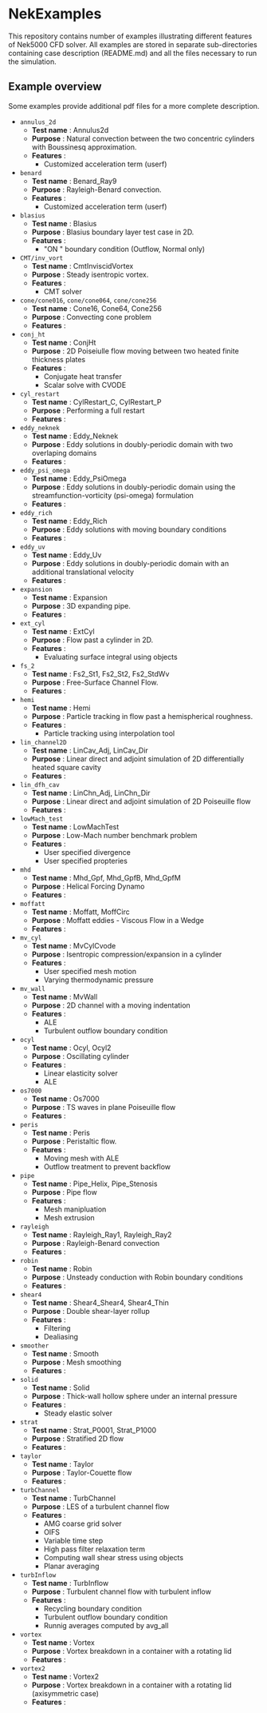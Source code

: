 # NekExamples

This repository contains number of examples illustrating different features
of Nek5000 CFD solver. All examples are stored in separate sub-directories
containing case description (README.md) and all the files necessary to run
the simulation.

## Example overview

Some examples provide additional pdf files for a more complete description.

* `annulus_2d`
  * __Test name__ : Annulus2d
  * __Purpose__ : Natural convection between the two concentric cylinders with Boussinesq approximation.
  * __Features__ : 
    * Customized acceleration term (userf)
* `benard`
  * __Test name__ : Benard_Ray9
  * __Purpose__ : Rayleigh-Benard convection.
  * __Features__ :
    * Customized acceleration term (userf)
* `blasius`
  * __Test name__ : Blasius
  * __Purpose__ : Blasius boundary layer test case in 2D.
  * __Features__ :
  	 * "ON " boundary condition (Outflow, Normal only)
* `CMT/inv_vort`
  * __Test name__ : CmtInviscidVortex
  * __Purpose__ : Steady isentropic vortex.
  * __Features__ :
    * CMT solver
* `cone/cone016`, `cone/cone064`, `cone/cone256`
  * __Test name__ : Cone16,  Cone64, Cone256
  * __Purpose__ : Convecting cone problem
  * __Features__ :
* `conj_ht`
  * __Test name__ :  ConjHt
  * __Purpose__ : 2D Poiseiulle flow moving between two heated finite thickness plates
  * __Features__ :
    * Conjugate heat transfer
    * Scalar solve with CVODE
* `cyl_restart`
  * __Test name__ : CylRestart_C, CylRestart_P
  * __Purpose__ : Performing a full restart
  * __Features__ :
* `eddy_neknek`
  * __Test name__ : Eddy_Neknek
  * __Purpose__ : Eddy solutions in doubly-periodic domain with two overlaping domains
  * __Features__ :
* `eddy_psi_omega`
  * __Test name__ : Eddy_PsiOmega
  * __Purpose__ : Eddy solutions in doubly-periodic domain using the streamfunction-vorticity (psi-omega) formulation
  * __Features__ :
* `eddy_rich`
  * __Test name__ : Eddy_Rich
  * __Purpose__ : Eddy solutions with moving boundary conditions
  * __Features__ :
* `eddy_uv`
  * __Test name__ : Eddy_Uv
  * __Purpose__ : Eddy solutions in doubly-periodic domain with an additional translational velocity
  * __Features__ :
* `expansion`
  * __Test name__ : Expansion
  * __Purpose__ : 3D expanding pipe.
  * __Features__ :
* `ext_cyl`
  * __Test name__ : ExtCyl
  * __Purpose__ : Flow past a cylinder in 2D.
  * __Features__ :
  	 * Evaluating surface integral using objects
* `fs_2`
  * __Test name__ : Fs2_St1, Fs2_St2, Fs2_StdWv
  * __Purpose__ : Free-Surface Channel Flow.
  * __Features__ :
* `hemi`
  * __Test name__ : Hemi
  * __Purpose__ : Particle tracking in flow past a hemispherical roughness.
  * __Features__ :
    * Particle tracking using interpolation tool
* `lin_channel2D`
  * __Test name__ : LinCav_Adj, LinCav_Dir
  * __Purpose__ : Linear direct and adjoint simulation of 2D differentially heated square cavity
  * __Features__ :
* `lin_dfh_cav`
  * __Test name__ : LinChn_Adj, LinChn_Dir
  * __Purpose__ : Linear direct and adjoint simulation of 2D Poiseuille flow
  * __Features__ :
* `lowMach_test`
  * __Test name__ : LowMachTest
  * __Purpose__ : Low-Mach number benchmark problem
  * __Features__ :
    * User specified divergence
    * User specified propteries
* `mhd`
  * __Test name__ : Mhd_Gpf, Mhd_GpfB, Mhd_GpfM
  * __Purpose__ : Helical Forcing Dynamo
  * __Features__ :
* `moffatt`
  * __Test name__ : Moffatt, MoffCirc
  * __Purpose__ : Moffatt eddies - Viscous Flow in a Wedge
  * __Features__ :
* `mv_cyl`
  * __Test name__ : MvCylCvode
  * __Purpose__ : Isentropic compression/expansion in a cylinder
  * __Features__ :
    * User specified mesh motion
    * Varying thermodynamic pressure
* `mv_wall`
  * __Test name__ : MvWall
  * __Purpose__ : 2D channel with a moving indentation
  * __Features__ :
  	* ALE
    * Turbulent outflow boundary condition
* `ocyl`
  * __Test name__ : Ocyl, Ocyl2
  * __Purpose__ : Oscillating cylinder
  * __Features__ :
    * Linear elasticity solver
    * ALE
* `os7000`
  * __Test name__ : Os7000
  * __Purpose__ : TS waves in plane Poiseuille flow
  * __Features__ :
* `peris`
  * __Test name__ : Peris
  * __Purpose__ : Peristaltic flow.
  * __Features__ :
  	 * Moving mesh with ALE
  	 * Outflow treatment to prevent backflow
* `pipe`
  * __Test name__ : Pipe_Helix, Pipe_Stenosis
  * __Purpose__ : Pipe flow
  * __Features__ :
  	* Mesh manipluation
    * Mesh extrusion
* `rayleigh`
  * __Test name__ : Rayleigh_Ray1, Rayleigh_Ray2
  * __Purpose__ : Rayleigh-Benard convection
  * __Features__ :
* `robin`
  * __Test name__ : Robin
  * __Purpose__ : Unsteady conduction with Robin boundary conditions
  * __Features__ :
* `shear4`
  * __Test name__ : Shear4_Shear4, Shear4_Thin
  * __Purpose__ : Double shear-layer rollup
  * __Features__ :
  	* Filtering
    * Dealiasing
* `smoother`
  * __Test name__ : Smooth
  * __Purpose__ : Mesh smoothing
  * __Features__ :
* `solid`
  * __Test name__ : Solid
  * __Purpose__ : Thick-wall hollow sphere under an internal pressure
  * __Features__ :
  	 * Steady elastic solver
* `strat`
  * __Test name__ : Strat_P0001, Strat_P1000
  * __Purpose__ : Stratified 2D flow
  * __Features__ :
* `taylor`
  * __Test name__ : Taylor
  * __Purpose__ : Taylor-Couette flow
  * __Features__ :
* `turbChannel`
  * __Test name__ : TurbChannel
  * __Purpose__ : LES of a turbulent channel flow
  * __Features__ :
  	* AMG coarse grid solver
  	* OIFS
    * Variable time step
    * High pass filter relaxation term
    * Computing wall shear stress using objects
    * Planar averaging
* `turbInflow`
  * __Test name__ : TurbInflow
  * __Purpose__ : Turbulent channel flow with turbulent inflow
  * __Features__ :
  	* Recycling boundary condition
  	* Turbulent outflow boundary condition
  	* Runnig averages computed by avg_all
* `vortex`
  * __Test name__ : Vortex
  * __Purpose__ : Vortex breakdown in a container with a rotating lid
  * __Features__ :
* `vortex2`
  * __Test name__ : Vortex2
  * __Purpose__ : Vortex breakdown in a container with a rotating lid (axisymmetric case)
  * __Features__ :
